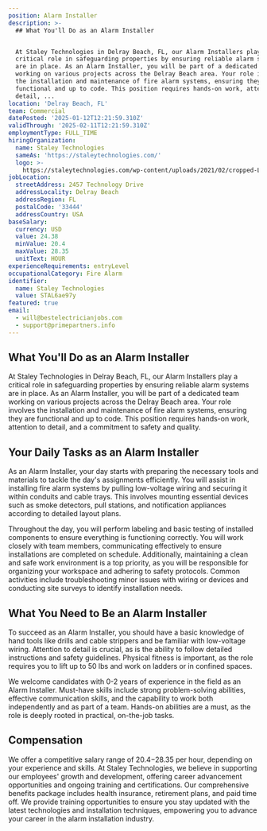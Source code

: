 ```yaml
---
position: Alarm Installer
description: >-
  ## What You'll Do as an Alarm Installer


  At Staley Technologies in Delray Beach, FL, our Alarm Installers play a
  critical role in safeguarding properties by ensuring reliable alarm systems
  are in place. As an Alarm Installer, you will be part of a dedicated team
  working on various projects across the Delray Beach area. Your role involves
  the installation and maintenance of fire alarm systems, ensuring they are
  functional and up to code. This position requires hands-on work, attention to
  detail, ...
location: 'Delray Beach, FL'
team: Commercial
datePosted: '2025-01-12T12:21:59.310Z'
validThrough: '2025-02-11T12:21:59.310Z'
employmentType: FULL_TIME
hiringOrganization:
  name: Staley Technologies
  sameAs: 'https://staleytechnologies.com/'
  logo: >-
    https://staleytechnologies.com/wp-content/uploads/2021/02/cropped-Logo_StaleyTechnologies.png
jobLocation:
  streetAddress: 2457 Technology Drive
  addressLocality: Delray Beach
  addressRegion: FL
  postalCode: '33444'
  addressCountry: USA
baseSalary:
  currency: USD
  value: 24.38
  minValue: 20.4
  maxValue: 28.35
  unitText: HOUR
experienceRequirements: entryLevel
occupationalCategory: Fire Alarm
identifier:
  name: Staley Technologies
  value: STAL6ae97y
featured: true
email:
  - will@bestelectricianjobs.com
  - support@primepartners.info
---
```




## What You'll Do as an Alarm Installer

At Staley Technologies in Delray Beach, FL, our Alarm Installers play a critical role in safeguarding properties by ensuring reliable alarm systems are in place. As an Alarm Installer, you will be part of a dedicated team working on various projects across the Delray Beach area. Your role involves the installation and maintenance of fire alarm systems, ensuring they are functional and up to code. This position requires hands-on work, attention to detail, and a commitment to safety and quality.

## Your Daily Tasks as an Alarm Installer

As an Alarm Installer, your day starts with preparing the necessary tools and materials to tackle the day's assignments efficiently. You will assist in installing fire alarm systems by pulling low-voltage wiring and securing it within conduits and cable trays. This involves mounting essential devices such as smoke detectors, pull stations, and notification appliances according to detailed layout plans. 

Throughout the day, you will perform labeling and basic testing of installed components to ensure everything is functioning correctly. You will work closely with team members, communicating effectively to ensure installations are completed on schedule. Additionally, maintaining a clean and safe work environment is a top priority, as you will be responsible for organizing your workspace and adhering to safety protocols. Common activities include troubleshooting minor issues with wiring or devices and conducting site surveys to identify installation needs.

## What You Need to Be an Alarm Installer

To succeed as an Alarm Installer, you should have a basic knowledge of hand tools like drills and cable strippers and be familiar with low-voltage wiring. Attention to detail is crucial, as is the ability to follow detailed instructions and safety guidelines. Physical fitness is important, as the role requires you to lift up to 50 lbs and work on ladders or in confined spaces.

We welcome candidates with 0-2 years of experience in the field as an Alarm Installer. Must-have skills include strong problem-solving abilities, effective communication skills, and the capability to work both independently and as part of a team. Hands-on abilities are a must, as the role is deeply rooted in practical, on-the-job tasks.

## Compensation

We offer a competitive salary range of $20.4-$28.35 per hour, depending on your experience and skills. At Staley Technologies, we believe in supporting our employees' growth and development, offering career advancement opportunities and ongoing training and certifications. Our comprehensive benefits package includes health insurance, retirement plans, and paid time off. We provide training opportunities to ensure you stay updated with the latest technologies and installation techniques, empowering you to advance your career in the alarm installation industry.